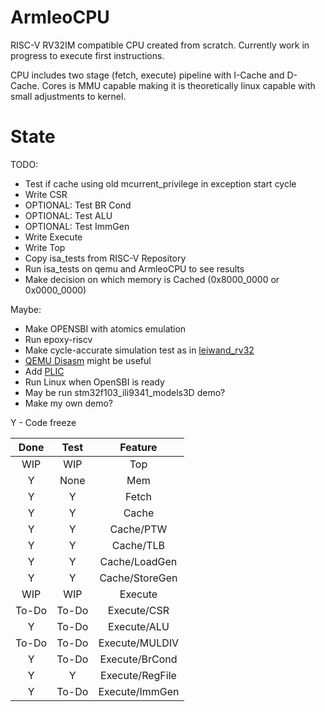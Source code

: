 # ArmleoCPU

RISC-V RV32IM compatible CPU created from scratch. Currently work in progress to execute first instructions.

CPU includes two stage (fetch, execute) pipeline with I-Cache and D-Cache. Cores is MMU capable making it is theoretically linux capable with small adjustments to kernel.


# State
TODO:
* Test if cache using old mcurrent_privilege in exception start cycle
* Write CSR
* OPTIONAL: Test BR Cond
* OPTIONAL: Test ALU
* OPTIONAL: Test ImmGen
* Write Execute
* Write Top
* Copy isa_tests from RISC-V Repository
* Run isa_tests on qemu and ArmleoCPU to see results
* Make decision on which memory is Cached (0x8000_0000 or 0x0000_0000)

Maybe:
* Make OPENSBI with atomics emulation
* Run epoxy-riscv
* Make cycle-accurate simulation test as in [leiwand_rv32](https://franzflasch.github.io/debugging/risc-v/verilog/2019/07/31/riscv-core-debugging-with-qemu.html)
* [QEMU Disasm](https://en.wikibooks.org/wiki/QEMU/Invocation) might be useful
* Add [PLIC](https://github.com/riscv/riscv-plic-spec/blob/master/riscv-plic.adoc)
* Run Linux when OpenSBI is ready
* May be run stm32f103_ili9341_models3D demo?
* Make my own demo?


Y - Code freeze

|Done   |Test   |Feature        |
|:-----:|:-----:|:-------------:|
|WIP    |WIP    |Top            |
|Y      |None   |Mem            |
|Y      |Y      |Fetch          |
|Y      |Y      |Cache          |
|Y      |Y      |Cache/PTW      |
|Y      |Y      |Cache/TLB      |
|Y      |Y      |Cache/LoadGen  |
|Y      |Y      |Cache/StoreGen |
|WIP    |WIP    |Execute        |
|To-Do  |To-Do  |Execute/CSR    |
|Y      |To-Do  |Execute/ALU    |
|To-Do  |To-Do  |Execute/MULDIV |
|Y      |To-Do  |Execute/BrCond |
|Y      |Y      |Execute/RegFile|
|Y      |To-Do  |Execute/ImmGen |
